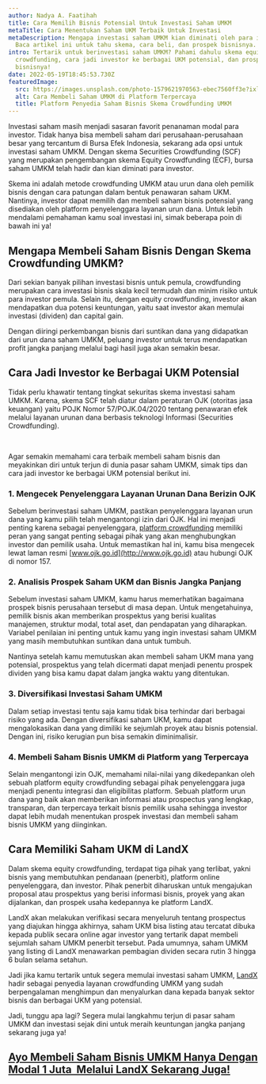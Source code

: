 ```yaml
---
author: Nadya A. Faatihah
title: Cara Memilih Bisnis Potensial Untuk Investasi Saham UMKM
metaTitle: Cara Menentukan Saham UKM Terbaik Untuk Investasi
metaDescription: Mengapa investasi saham UMKM kian diminati oleh para investor?
  Baca artikel ini untuk tahu skema, cara beli, dan prospek bisnisnya.
intro: Tertarik untuk berinvestasi saham UMKM? Pahami dahulu skema equity
  crowdfunding, cara jadi investor ke berbagai UKM potensial, dan prospek
  bisnisnya!
date: 2022-05-19T18:45:53.730Z
featuredImage:
  src: https://images.unsplash.com/photo-1579621970563-ebec7560ff3e?ixlib=rb-1.2.1&raw_url=true&q=80&fm=jpg&crop=entropy&cs=tinysrgb&ixid=MnwxMjA3fDB8MHxwaG90by1wYWdlfHx8fGVufDB8fHx8&auto=format&fit=crop&w=871
  alt: Cara Membeli Saham UMKM di Platform Terpercaya
  title: Platform Penyedia Saham Bisnis Skema Crowdfunding UMKM
---
```

<!--StartFragment-->

Investasi saham masih menjadi sasaran favorit penanaman modal para investor. Tidak hanya bisa membeli saham dari perusahaan-perusahaan besar yang tercantum di Bursa Efek Indonesia, sekarang ada opsi untuk investasi saham UMKM. Dengan skema Securities Crowdfunding (SCF) yang merupakan pengembangan skema Equity Crowdfunding (ECF), bursa saham UMKM telah hadir dan kian diminati para investor.



Skema ini adalah metode crowdfunding UMKM atau urun dana oleh pemilik bisnis dengan cara patungan dalam bentuk penawaran saham UKM. Nantinya, investor dapat memilih dan membeli saham bisnis potensial yang disediakan oleh platform penyelenggara layanan urun dana. Untuk lebih mendalami pemahaman kamu soal investasi ini, simak beberapa poin di bawah ini ya!



## Mengapa Membeli Saham Bisnis Dengan Skema Crowdfunding UMKM?

Dari sekian banyak pilihan investasi bisnis untuk pemula, crowdfunding merupakan cara investasi bisnis skala kecil termudah dan minim risiko untuk para investor pemula. Selain itu, dengan equity crowdfunding, investor akan mendapatkan dua potensi keuntungan, yaitu saat investor akan memulai investasi (dividen) dan capital gain. 



Dengan diiringi perkembangan bisnis dari suntikan dana yang didapatkan dari urun dana saham UMKM, peluang investor untuk terus mendapatkan profit jangka panjang melalui bagi hasil juga akan semakin besar. 



## Cara Jadi Investor ke Berbagai UKM Potensial

Tidak perlu khawatir tentang tingkat sekuritas skema investasi saham UMKM. Karena, skema SCF telah diatur dalam peraturan OJK (otoritas jasa keuangan) yaitu POJK Nomor 57/POJK.04/2020 tentang penawaran efek melalui layanan urunan dana berbasis teknologi Informasi (Securities Crowdfunding).

 

Agar semakin memahami cara terbaik membeli saham bisnis dan meyakinkan diri untuk terjun di dunia pasar saham UMKM, simak tips dan cara jadi investor ke berbagai UKM potensial berikut ini.

### 1. Mengecek Penyelenggara Layanan Urunan Dana Berizin OJK

Sebelum berinvestasi saham UMKM, pastikan penyelenggara layanan urun dana yang kamu pilih telah mengantongi izin dari OJK. Hal ini menjadi penting karena sebagai penyelenggara, [platform crowdfunding](https://landx.id/) memiliki peran yang sangat penting sebagai pihak yang akan menghubungkan investor dan pemilik usaha. Untuk memastikan hal ini, kamu bisa mengecek lewat laman resmi [www.ojk.go.id](http://www.ojk.go.id) atau hubungi OJK di nomor 157.

### 2. Analisis Prospek Saham UKM dan Bisnis Jangka Panjang

Sebelum investasi saham UMKM, kamu harus memerhatikan bagaimana prospek bisnis perusahaan tersebut di masa depan. Untuk mengetahuinya, pemilik bisnis akan memberikan prospektus yang berisi kualitas manajemen, struktur modal, total aset, dan pendapatan yang diharapkan. Variabel penilaian ini penting untuk kamu yang ingin investasi saham UMKM yang masih membutuhkan suntikan dana untuk tumbuh.



Nantinya setelah kamu memutuskan akan membeli saham UKM mana yang potensial, prospektus yang telah dicermati dapat menjadi penentu prospek dividen yang bisa kamu dapat dalam jangka waktu yang ditentukan. 



### 3. Diversifikasi Investasi Saham UMKM

Dalam setiap investasi tentu saja kamu tidak bisa terhindar dari berbagai risiko yang ada. Dengan diversifikasi saham UKM, kamu dapat mengalokasikan dana yang dimiliki ke sejumlah proyek atau bisnis potensial. Dengan ini, risiko kerugian pun bisa semakin diminimalisir.

### 4. Membeli Saham Bisnis UMKM di Platform yang Terpercaya

Selain mengantongi izin OJK, memahami nilai-nilai yang dikedepankan oleh sebuah platform equity crowdfunding sebagai pihak penyelenggara juga menjadi penentu integrasi dan eligibilitas platform. Sebuah platform urun dana yang baik akan memberikan informasi atau prospectus yang lengkap, transparan, dan terpercaya terkait bisnis pemilik usaha sehingga investor dapat lebih mudah menentukan prospek investasi dan membeli saham bisnis UMKM yang diinginkan. 



## Cara Memiliki Saham UKM di LandX

Dalam skema equity crowdfunding, terdapat tiga pihak yang terlibat, yakni bisnis yang membutuhkan pendanaan (penerbit), platform online penyelenggara, dan investor. Pihak penerbit diharuskan untuk mengajukan proposal atau prospektus yang berisi informasi bisnis, proyek yang akan dijalankan, dan prospek usaha kedepannya ke platform LandX. 



LandX akan melakukan verifikasi secara menyeluruh tentang prospectus yang diajukan hingga akhirnya, saham UKM bisa listing atau tercatat dibuka kepada publik secara online agar investor yang tertarik dapat membeli sejumlah saham UMKM penerbit tersebut. Pada umumnya, saham UMKM yang listing di LandX menawarkan pembagian dividen secara rutin 3 hingga 6 bulan selama setahun. 



Jadi jika kamu tertarik untuk segera memulai investasi saham UMKM, [LandX](https://landx.id/) hadir sebagai penyedia layanan crowdfunding UMKM yang sudah berpengalaman menghimpun dan menyalurkan dana kepada banyak sektor bisnis dan berbagai UKM yang potensial. 



Jadi, tunggu apa lagi? Segera mulai langkahmu terjun di pasar saham UMKM dan investasi sejak dini untuk meraih keuntungan jangka panjang sekarang juga ya!



## [Ayo Membeli Saham Bisnis UMKM Hanya Dengan Modal 1 Juta  Melalui LandX Sekarang Juga!](https://landx.id/project/?utm_source=Blog&utm_medium=organic+keyword&utm_campaign=blog&utm_id=Blog)



<!--EndFragment-->